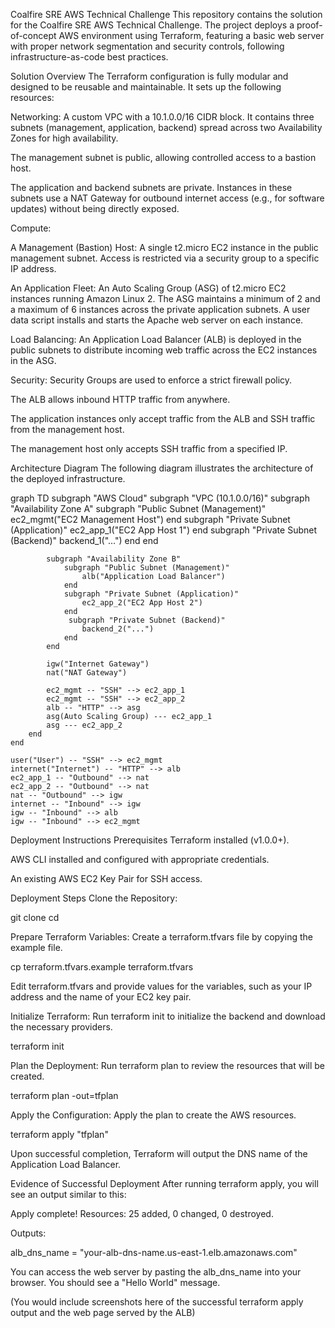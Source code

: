 Coalfire SRE AWS Technical Challenge
This repository contains the solution for the Coalfire SRE AWS Technical Challenge. The project deploys a proof-of-concept AWS environment using Terraform, featuring a basic web server with proper network segmentation and security controls, following infrastructure-as-code best practices.

Solution Overview
The Terraform configuration is fully modular and designed to be reusable and maintainable. It sets up the following resources:

Networking: A custom VPC with a 10.1.0.0/16 CIDR block. It contains three subnets (management, application, backend) spread across two Availability Zones for high availability.

The management subnet is public, allowing controlled access to a bastion host.

The application and backend subnets are private. Instances in these subnets use a NAT Gateway for outbound internet access (e.g., for software updates) without being directly exposed.

Compute:

A Management (Bastion) Host: A single t2.micro EC2 instance in the public management subnet. Access is restricted via a security group to a specific IP address.

An Application Fleet: An Auto Scaling Group (ASG) of t2.micro EC2 instances running Amazon Linux 2. The ASG maintains a minimum of 2 and a maximum of 6 instances across the private application subnets. A user data script installs and starts the Apache web server on each instance.

Load Balancing: An Application Load Balancer (ALB) is deployed in the public subnets to distribute incoming web traffic across the EC2 instances in the ASG.

Security: Security Groups are used to enforce a strict firewall policy.

The ALB allows inbound HTTP traffic from anywhere.

The application instances only accept traffic from the ALB and SSH traffic from the management host.

The management host only accepts SSH traffic from a specified IP.

Architecture Diagram
The following diagram illustrates the architecture of the deployed infrastructure.

graph TD
    subgraph "AWS Cloud"
        subgraph "VPC (10.1.0.0/16)"
            subgraph "Availability Zone A"
                subgraph "Public Subnet (Management)"
                    ec2_mgmt("EC2 Management Host")
                end
                subgraph "Private Subnet (Application)"
                    ec2_app_1("EC2 App Host 1")
                end
                 subgraph "Private Subnet (Backend)"
                    backend_1("...")
                end
            end

            subgraph "Availability Zone B"
                subgraph "Public Subnet (Management)"
                    alb("Application Load Balancer")
                end
                subgraph "Private Subnet (Application)"
                    ec2_app_2("EC2 App Host 2")
                end
                 subgraph "Private Subnet (Backend)"
                    backend_2("...")
                end
            end

            igw("Internet Gateway")
            nat("NAT Gateway")

            ec2_mgmt -- "SSH" --> ec2_app_1
            ec2_mgmt -- "SSH" --> ec2_app_2
            alb -- "HTTP" --> asg
            asg(Auto Scaling Group) --- ec2_app_1
            asg --- ec2_app_2
        end
    end

    user("User") -- "SSH" --> ec2_mgmt
    internet("Internet") -- "HTTP" --> alb
    ec2_app_1 -- "Outbound" --> nat
    ec2_app_2 -- "Outbound" --> nat
    nat -- "Outbound" --> igw
    internet -- "Inbound" --> igw
    igw -- "Inbound" --> alb
    igw -- "Inbound" --> ec2_mgmt

Deployment Instructions
Prerequisites
Terraform installed (v1.0.0+).

AWS CLI installed and configured with appropriate credentials.

An existing AWS EC2 Key Pair for SSH access.

Deployment Steps
Clone the Repository:

git clone <your-repo-url>
cd <your-repo-directory>

Prepare Terraform Variables:
Create a terraform.tfvars file by copying the example file.

cp terraform.tfvars.example terraform.tfvars

Edit terraform.tfvars and provide values for the variables, such as your IP address and the name of your EC2 key pair.

Initialize Terraform:
Run terraform init to initialize the backend and download the necessary providers.

terraform init

Plan the Deployment:
Run terraform plan to review the resources that will be created.

terraform plan -out=tfplan

Apply the Configuration:
Apply the plan to create the AWS resources.

terraform apply "tfplan"

Upon successful completion, Terraform will output the DNS name of the Application Load Balancer.

Evidence of Successful Deployment
After running terraform apply, you will see an output similar to this:

Apply complete! Resources: 25 added, 0 changed, 0 destroyed.

Outputs:

alb_dns_name = "your-alb-dns-name.us-east-1.elb.amazonaws.com"

You can access the web server by pasting the alb_dns_name into your browser. You should see a "Hello World" message.

(You would include screenshots here of the successful terraform apply output and the web page served by the ALB)
